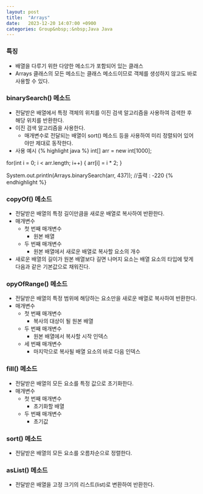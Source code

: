 ```yaml
---
layout: post
title:  "Arrays"
date:   2023-12-20 14:07:00 +0900
categories: Group&nbsp;:&nbsp;Java Java
---
```


### 특징

- 배열을 다루기 위한 다양한 메소드가 포함되어 있는 클래스
- Arrays 클래스의 모든 메소드는 클래스 메소드이므로 객체를 생성하지 않고도 바로 사용할 수 있다.

### binarySearch() 메소드

- 전달받은 배열에서 특정 객체의 위치를 이진 검색 알고리즘을 사용하여 검색한 후 해당 위치를 반환한다.
- 이진 검색 알고리즘을 사용한다.
    - 매개변수로 전달되는 배열이 sort() 메소드 등을 사용하여 미리 정렬되어 있어야만 제대로 동작한다.
- 사용 예시
{% highlight java %}
int[] arr = new int[1000];

for(int i = 0; i < arr.length; i++) {
    arr[i] = i * 2;
}

System.out.println(Arrays.binarySearch(arr, 437)); //출력 : -220
{% endhighlight %}

### copyOf() 메소드

- 전달받은 배열의 특정 길이만큼을 새로운 배열로 복사하여 반환한다.
- 매개변수
    - 첫 번째 매개변수
        - 원본 배열
    - 두 번째 매개변수
        - 원본 배열에서 새로운 배열로 복사할 요소의 개수
- 새로운 배열의 길이가 원본 배열보다 길면 나머지 요소는 배열 요소의 타입에 맞게 다음과 같은 기본값으로 채워진다.

### opyOfRange() 메소드

- 전달받은 배열의 특정 범위에 해당하는 요소만을 새로운 배열로 복사하여 반환한다.
- 매개변수
    - 첫 번째 매개변수
        - 복사의 대상이 될 원본 배열
    - 두 번째 매개변수
        - 원본 배열에서 복사할 시작 인덱스
    - 세 번째 매개변수
        - 마지막으로 복사될 배열 요소의 바로 다음 인덱스

### fill() 메소드

- 전달받은 배열의 모든 요소를 특정 값으로 초기화한다.
- 매개변수
    - 첫 번째 매개변수
        - 초기화할 배열
    - 두 번째 매개변수
        - 초기값

### sort() 메소드

- 전달받은 배열의 모든 요소를 오름차순으로 정렬한다.

### asList() 메소드

- 전달받은 배열을 고정 크기의 리스트(list)로 변환하여 반환한다.